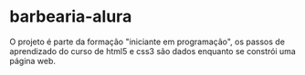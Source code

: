 # barbearia-alura
O projeto é parte da formação "iniciante em programação", os passos de aprendizado do curso de html5 e css3 são dados enquanto se constrói uma página web.

